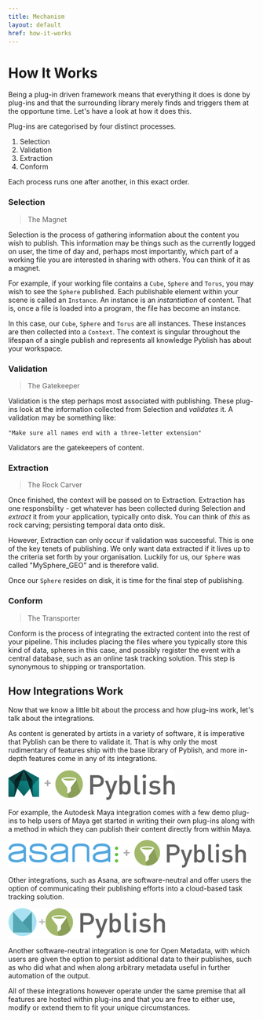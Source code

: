 ```yaml
---
title: Mechanism
layout: default
href: how-it-works
---
```



# How It Works

Being a plug-in driven framework means that everything it does is done by plug-ins and that the surrounding library merely finds and triggers them at the opportune time. Let's have a look at how it does this.

Plug-ins are categorised by four distinct processes.

1. Selection
2. Validation
3. Extraction
4. Conform

Each process runs one after another, in this exact order.

### Selection

> The Magnet

Selection is the process of gathering information about the content you wish to publish. This information may be things such as the currently logged on user, the time of day and, perhaps most importantly, which part of a working file you are interested in sharing with others. You can think of it as a magnet.

For example, if your working file contains a `Cube`, `Sphere` and `Torus`, you may wish to see the `Sphere` published. Each publishable element within your scene is called an `Instance`. An instance is an *instantiation* of content. That is, once a file is loaded into a program, the file has become an instance.

In this case, our `Cube`, `Sphere` and `Torus` are all instances. These instances are then collected into a `Context`. The context is singular throughout the lifespan of a single publish and represents all knowledge Pyblish has about your workspace.

### Validation

> The Gatekeeper

Validation is the step perhaps most associated with publishing. These plug-ins look at the information collected from Selection and *validates* it. A validation may be something like:

```
"Make sure all names end with a three-letter extension"
```

Validators are the gatekeepers of content.

### Extraction

> The Rock Carver

Once finished, the context will be passed on to Extraction. Extraction has one responsbility - get whatever has been collected during Selection and *extract* it from your application, typically onto disk. You can think of *this* as rock carving; persisting temporal data onto disk.

However, Extraction can only occur if validation was successful. This is one of the key tenets of publishing. We only want data extracted if it lives up to the criteria set forth by your organisation. Luckily for us, our `Sphere` was called "MySphere_GEO" and is therefore valid.

Once our `Sphere` resides on disk, it is time for the final step of publishing.

### Conform

> The Transporter

Conform is the process of integrating the extracted content into the rest of your pipeline. This includes placing the files where you typically store this kind of data, spheres in this case, and possibly register the event with a central database, such as an online task tracking solution. This step is synonymous to shipping or transportation.

## How Integrations Work

Now that we know a little bit about the process and how plug-ins work, let's talk about the integrations.

As content is generated by artists in a variety of software, it is imperative that Pyblish can be there to validate it. That is why only the most rudimentary of features ship with the base library of Pyblish, and more in-depth features come in any of its integrations.

![](/images/maya-pyblish.png)

For example, the Autodesk Maya integration comes with a few demo plug-ins to help users of Maya get started in writing their own plug-ins along with a method in which they can publish their content directly from within Maya.

![](/images/asana-pyblish.png)

Other integrations, such as Asana, are software-neutral and offer users the option of communicating their publishing efforts into a cloud-based task tracking solution.

![](/images/openmetadata-pyblish.png)

Another software-neutral integration is one for Open Metadata, with which users are given the option to persist additional data to their publishes, such as who did what and when along arbitrary metadata useful in further automation of the output.

All of these integrations however operate under the same premise that all features are hosted within plug-ins and that you are free to either use, modify or extend them to fit your unique circumstances.
